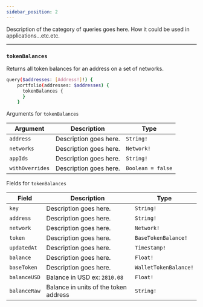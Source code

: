 ```yaml
---
sidebar_position: 2
---
```


Description of the category of queries goes here. How it could be used in applications...etc.etc.

---

### `tokenBalances`

Returns all token balances for an address on a set of networks.

```sh
query($addresses: [Address!]!) {
    portfolio(addresses: $addresses) {
      tokenBalances {
      }
    }
```

Arguments for `tokenBalances`

| Argument      | Description | Type |
| ----------- | ----------- | ----------- |
| `address`      | Description goes here.       | `String!` | 
| `networks`      | Description goes here.       | `Network!` | 
| `appIds`      | Description goes here.       | `String!` | 
| `withOverrides`      | Description goes here.       | `Boolean = false` | 

Fields for `tokenBalances`

| Field      | Description | Type |
| ----------- | ----------- | ----------- |
| `key`      | Description goes here.       | `String!`       |
| `address`      | Description goes here.       | `String!` | 
| `network`      | Description goes here.       | `Network!` | 
| `token`      | Description goes here.       | `BaseTokenBalance!` | 
| `updatedAt`      | Description goes here.       | `Timestamp!` | 
| `balance`      | Description goes here.       | `Float!` | 
| `baseToken`      | Description goes here.       | `WalletTokenBalance!` | 
| `balanceUSD`      | Balance in USD ex: `2810.08`      | `Float!` | 
| `balanceRaw`      | Balance in units of the token address       | `String!` | 